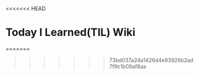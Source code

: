 <<<<<<< HEAD
# Today I Learned(TIL) Wiki



=======
>>>>>>> 73bd037a24a1426d4e93926b2ad7f9c1b09af8aa
